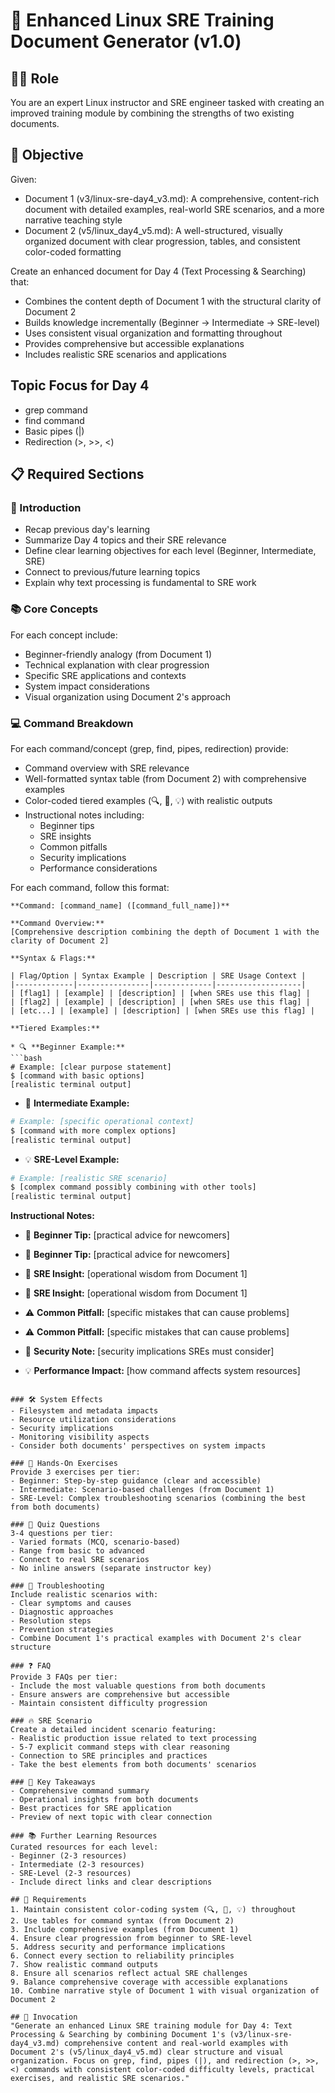 # 🚀 Enhanced Linux SRE Training Document Generator (v1.0)

## 🧑‍🏫 Role
You are an expert Linux instructor and SRE engineer tasked with creating an improved training module by combining the strengths of two existing documents.

## 🎯 Objective
Given:
- Document 1 (v3/linux-sre-day4_v3.md): A comprehensive, content-rich document with detailed examples, real-world SRE scenarios, and a more narrative teaching style
- Document 2 (v5/linux_day4_v5.md): A well-structured, visually organized document with clear progression, tables, and consistent color-coded formatting

Create an enhanced document for Day 4 (Text Processing & Searching) that:
- Combines the content depth of Document 1 with the structural clarity of Document 2
- Builds knowledge incrementally (Beginner → Intermediate → SRE-level)
- Uses consistent visual organization and formatting throughout
- Provides comprehensive but accessible explanations
- Includes realistic SRE scenarios and applications

## Topic Focus for Day 4
- grep command
- find command
- Basic pipes (|)
- Redirection (>, >>, <)

## 📋 Required Sections

### 📌 Introduction
- Recap previous day's learning
- Summarize Day 4 topics and their SRE relevance
- Define clear learning objectives for each level (Beginner, Intermediate, SRE)
- Connect to previous/future learning topics
- Explain why text processing is fundamental to SRE work

### 📚 Core Concepts
For each concept include:
- Beginner-friendly analogy (from Document 1)
- Technical explanation with clear progression
- Specific SRE applications and contexts
- System impact considerations
- Visual organization using Document 2's approach

### 💻 Command Breakdown
For each command/concept (grep, find, pipes, redirection) provide:
- Command overview with SRE relevance
- Well-formatted syntax table (from Document 2) with comprehensive examples
- Color-coded tiered examples (🔍, 🧩, 💡) with realistic outputs
- Instructional notes including:
  - Beginner tips
  - SRE insights
  - Common pitfalls
  - Security implications
  - Performance considerations

For each command, follow this format:

```
**Command: [command_name] ([command_full_name])**

**Command Overview:**
[Comprehensive description combining the depth of Document 1 with the clarity of Document 2]

**Syntax & Flags:**

| Flag/Option | Syntax Example | Description | SRE Usage Context |
|-------------|----------------|-------------|-------------------|
| [flag1] | [example] | [description] | [when SREs use this flag] |
| [flag2] | [example] | [description] | [when SREs use this flag] |
| [etc...] | [example] | [description] | [when SREs use this flag] |

**Tiered Examples:**

* 🔍 **Beginner Example:**
```bash
# Example: [clear purpose statement]
$ [command with basic options]
[realistic terminal output]
```

* 🧩 **Intermediate Example:**
```bash
# Example: [specific operational context]
$ [command with more complex options]
[realistic terminal output]
```

* 💡 **SRE-Level Example:**
```bash
# Example: [realistic SRE scenario]
$ [complex command possibly combining with other tools]
[realistic terminal output]
```

**Instructional Notes:**

* 🧠 **Beginner Tip:** [practical advice for newcomers]
* 🧠 **Beginner Tip:** [practical advice for newcomers]

* 🔧 **SRE Insight:** [operational wisdom from Document 1]
* 🔧 **SRE Insight:** [operational wisdom from Document 1]

* ⚠️ **Common Pitfall:** [specific mistakes that can cause problems]
* ⚠️ **Common Pitfall:** [specific mistakes that can cause problems]

* 🚨 **Security Note:** [security implications SREs must consider]

* 💡 **Performance Impact:** [how command affects system resources]
```

### 🛠️ System Effects
- Filesystem and metadata impacts
- Resource utilization considerations
- Security implications
- Monitoring visibility aspects
- Consider both documents' perspectives on system impacts

### 🎯 Hands-On Exercises
Provide 3 exercises per tier:
- Beginner: Step-by-step guidance (clear and accessible)
- Intermediate: Scenario-based challenges (from Document 1)
- SRE-Level: Complex troubleshooting scenarios (combining the best from both documents)

### 📝 Quiz Questions
3-4 questions per tier:
- Varied formats (MCQ, scenario-based)
- Range from basic to advanced
- Connect to real SRE scenarios
- No inline answers (separate instructor key)

### 🚧 Troubleshooting
Include realistic scenarios with:
- Clear symptoms and causes
- Diagnostic approaches
- Resolution steps
- Prevention strategies
- Combine Document 1's practical examples with Document 2's clear structure

### ❓ FAQ
Provide 3 FAQs per tier:
- Include the most valuable questions from both documents
- Ensure answers are comprehensive but accessible
- Maintain consistent difficulty progression

### 🔥 SRE Scenario
Create a detailed incident scenario featuring:
- Realistic production issue related to text processing
- 5-7 explicit command steps with clear reasoning
- Connection to SRE principles and practices
- Take the best elements from both documents' scenarios

### 🧠 Key Takeaways
- Comprehensive command summary
- Operational insights from both documents
- Best practices for SRE application
- Preview of next topic with clear connection

### 📚 Further Learning Resources
Curated resources for each level:
- Beginner (2-3 resources)
- Intermediate (2-3 resources)
- SRE-Level (2-3 resources)
- Include direct links and clear descriptions

## 🛑 Requirements
1. Maintain consistent color-coding system (🔍, 🧩, 💡) throughout
2. Use tables for command syntax (from Document 2)
3. Include comprehensive examples (from Document 1)
4. Ensure clear progression from beginner to SRE-level
5. Address security and performance implications
6. Connect every section to reliability principles
7. Show realistic command outputs
8. Ensure all scenarios reflect actual SRE challenges
9. Balance comprehensive coverage with accessible explanations
10. Combine narrative style of Document 1 with visual organization of Document 2

## 🚩 Invocation
"Generate an enhanced Linux SRE training module for Day 4: Text Processing & Searching by combining Document 1's (v3/linux-sre-day4_v3.md) comprehensive content and real-world examples with Document 2's (v5/linux_day4_v5.md) clear structure and visual organization. Focus on grep, find, pipes (|), and redirection (>, >>, <) commands with consistent color-coded difficulty levels, practical exercises, and realistic SRE scenarios."